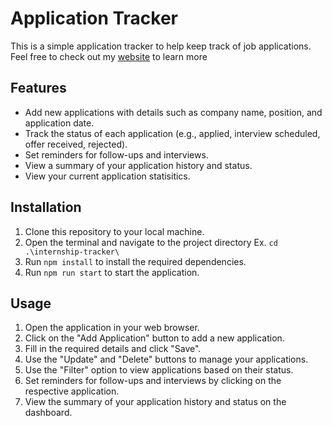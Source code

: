 # Application Tracker

This is a simple application tracker to help keep track of job applications. Feel free to check out my [website](https://lakshyag42.github.io/application-tracker.html) to learn more

## Features

- Add new applications with details such as company name, position, and application date.
- Track the status of each application (e.g., applied, interview scheduled, offer received, rejected).
- Set reminders for follow-ups and interviews.
- View a summary of your application history and status.
- View your current application statisitics.

## Installation

1. Clone this repository to your local machine.
2. Open the terminal and navigate to the project directory Ex. `cd .\internship-tracker\`
3. Run `npm install` to install the required dependencies.
5. Run `npm run start` to start the application.

## Usage

1. Open the application in your web browser.
2. Click on the "Add Application" button to add a new application.
3. Fill in the required details and click "Save".
4. Use the "Update" and "Delete" buttons to manage your applications.
5. Use the "Filter" option to view applications based on their status.
6. Set reminders for follow-ups and interviews by clicking on the respective application.
7. View the summary of your application history and status on the dashboard.

